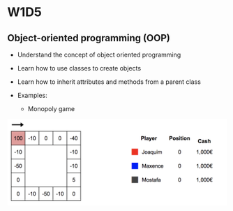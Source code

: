 # W1D5

## Object-oriented programming (OOP)

- Understand the concept of object oriented programming
- Learn how to use classes to create objects
- Learn how to inherit attributes and methods from a parent class

- Examples:
  - Monopoly game

![Monopoly](./monopoly.png)

